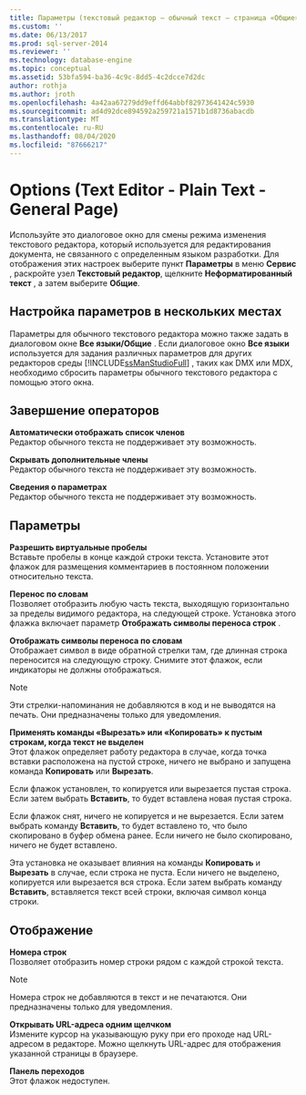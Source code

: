 ```yaml
---
title: Параметры (текстовый редактор — обычный текст — страница «Общие») | Документация Майкрософт
ms.custom: ''
ms.date: 06/13/2017
ms.prod: sql-server-2014
ms.reviewer: ''
ms.technology: database-engine
ms.topic: conceptual
ms.assetid: 53bfa594-ba36-4c9c-8dd5-4c2dcce7d2dc
author: rothja
ms.author: jroth
ms.openlocfilehash: 4a42aa67279dd9effd64abbf82973641424c5930
ms.sourcegitcommit: ad4d92dce894592a259721a1571b1d8736abacdb
ms.translationtype: MT
ms.contentlocale: ru-RU
ms.lasthandoff: 08/04/2020
ms.locfileid: "87666217"
---
```

# <a name="options-text-editor---plain-text---general-page"></a>Options (Text Editor - Plain Text - General Page)
  Используйте это диалоговое окно для смены режима изменения текстового редактора, который используется для редактирования документа, не связанного с определенным языком разработки. Для отображения этих настроек выберите пункт **Параметры** в меню **Сервис** , раскройте узел **Текстовый редактор**, щелкните **Неформатированный текст** , а затем выберите **Общие**.  
  
## <a name="setting-options-in-multiple-locations"></a>Настройка параметров в нескольких местах  
 Параметры для обычного текстового редактора можно также задать в диалоговом окне **Все языки/Общие** . Если диалоговое окно **Все языки** используется для задания различных параметров для других редакторов среды [!INCLUDE[ssManStudioFull](../includes/ssmanstudiofull-md.md)] , таких как DMX или MDX, необходимо сбросить параметры обычного текстового редактора с помощью этого окна.  
  
## <a name="statement-completion"></a>Завершение операторов  
 **Автоматически отображать список членов**  
 Редактор обычного текста не поддерживает эту возможность.  
  
 **Скрывать дополнительные члены**  
 Редактор обычного текста не поддерживает эту возможность.  
  
 **Сведения о параметрах**  
 Редактор обычного текста не поддерживает эту возможность.  
  
## <a name="settings"></a>Параметры  
 **Разрешить виртуальные пробелы**  
 Вставьте пробелы в конце каждой строки текста. Установите этот флажок для размещения комментариев в постоянном положении относительно текста.  
  
 **Перенос по словам**  
 Позволяет отобразить любую часть текста, выходящую горизонтально за пределы видимого редактора, на следующей строке. Установка этого флажка включает параметр **Отображать символы переноса строк** .  
  
 **Отображать символы переноса по словам**  
 Отображает символ в виде обратной стрелки там, где длинная строка переносится на следующую строку. Снимите этот флажок, если индикаторы не должны отображаться.  
  
> [!NOTE]  
>  Эти стрелки-напоминания не добавляются в код и не выводятся на печать. Они предназначены только для уведомления.  
  
 **Применять команды «Вырезать» или «Копировать» к пустым строкам, когда текст не выделен**  
 Этот флажок определяет работу редактора в случае, когда точка вставки расположена на пустой строке, ничего не выбрано и запущена команда **Копировать** или **Вырезать**.  
  
 Если флажок установлен, то копируется или вырезается пустая строка. Если затем выбрать **Вставить**, то будет вставлена новая пустая строка.  
  
 Если флажок снят, ничего не копируется и не вырезается. Если затем выбрать команду **Вставить**, то будет вставлено то, что было скопировано в буфер обмена ранее. Если ничего не было скопировано, ничего не будет вставлено.  
  
 Эта установка не оказывает влияния на команды **Копировать** и **Вырезать** в случае, если строка не пуста. Если ничего не выделено, копируется или вырезается вся строка. Если затем выбрать команду **Вставить**, вставляется текст всей строки, включая символ конца строки.  
  
## <a name="display"></a>Отображение  
 **Номера строк**  
 Позволяет отобразить номер строки рядом с каждой строкой текста.  
  
> [!NOTE]  
>  Номера строк не добавляются в текст и не печатаются. Они предназначены только для уведомления.  
  
 **Открывать URL-адреса одним щелчком**  
 Измените курсор на указывающую руку при его проходе над URL-адресом в редакторе. Можно щелкнуть URL-адрес для отображения указанной страницы в браузере.  
  
 **Панель переходов**  
 Этот флажок недоступен.  
  
  
